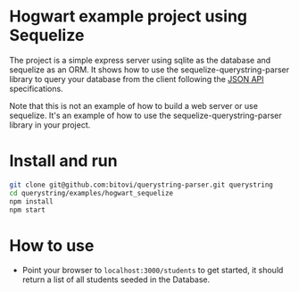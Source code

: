# Hogwart example project using Sequelize

The project is a simple express server using sqlite as the database and sequelize as an ORM. It shows how to use the sequelize-querystring-parser library to query your database from the client following the [JSON API](https://jsonapi.org/format/) specifications.

Note that this is not an example of how to build a web server or use sequelize. It's an example of how to use the sequelize-querystring-parser library in your project.

# Install and run

```sh
git clone git@github.com:bitovi/querystring-parser.git querystring
cd querystring/examples/hogwart_sequelize
npm install
npm start
```

# How to use

- Point your browser to `localhost:3000/students` to get started, it should return a list of all students seeded in the Database.
